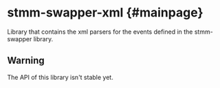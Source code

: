 stmm-swapper-xml                                                   {#mainpage}
================

Library that contains the xml parsers for the events defined in
the stmm-swapper library.



Warning
-------
The API of this library isn't stable yet.
